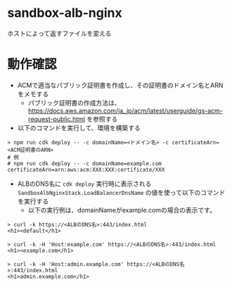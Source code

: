 # sandbox-alb-nginx

ホストによって返すファイルを変える

# 動作確認
- ACMで適当なパブリック証明書を作成し、その証明書のドメイン名とARNをメモする
  - パブリック証明書の作成方法は、 https://docs.aws.amazon.com/ja_jp/acm/latest/userguide/gs-acm-request-public.html を参照する
- 以下のコマンドを実行して、環境を構築する

```shell
> npm run cdk deploy -- -c domainName=<ドメイン名> -c certificateArn=<ACM証明書のARN>
# 例
# npm run cdk deploy -- -c domainName=example.com certificateArn=arn:aws:acm:XXX:XXX:certificate/XXX
```

- ALBのDNS名に `cdk deploy` 実行時に表示される `SandboxAlbNginxStack.LoadBalancerDnsName` の値を使って以下のコマンドを実行する
  - 以下の実行例は、domainNameがexample.comの場合の表示です。

```shell
> curl -k https://<ALBのDNS名>:443/index.html
<h1><default</h1>

> curl -k -H 'Host:example.com' https://<ALBのDNS名>:443/index.html
<h1><example.com</h1>

> curl -k -H 'Host:admin.example.com' https://<ALBのDNS名>:443/index.html
<h1>admin.example.com</h1>
```
